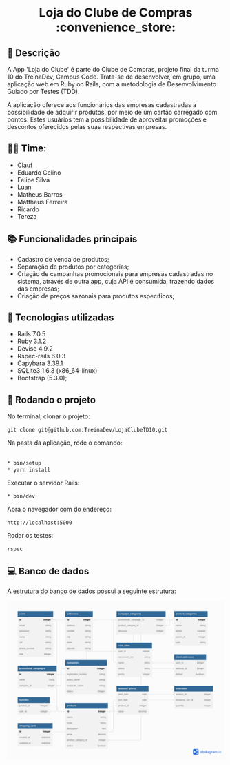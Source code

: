 <h1 align="center"> Loja do Clube de Compras :convenience_store:</h1>

## :memo: Descrição
A App 'Loja do Clube' é parte do Clube de Compras, projeto final da turma 10 do TreinaDev, Campus Code. Trata-se de desenvolver, em grupo, uma aplicação web em Ruby on Rails, com a metodologia de Desenvolvimento Guiado por Testes (TDD).

A aplicação oferece aos funcionários das empresas cadastradas a possibilidade de adquirir produtos, por meio de um cartão carregado com pontos. Estes usuários tem a possibilidade de aproveitar promoções e descontos oferecidos pelas suas respectivas empresas.

## :technologist: Time:

  - Clauf
  - Eduardo Celino
  - Felipe Silva
  - Luan
  - Matheus Barros
  - Mattheus Ferreira
  - Ricardo
  - Tereza

## :books: Funcionalidades principais

  - Cadastro de venda de produtos;
  - Separação de produtos por categorias;
  - Criação de campanhas promocionais para empresas cadastradas no sistema, através de outra app,
    cuja API é consumida, trazendo dados das empresas;
  - Criação de preços sazonais para produtos específicos;

## :wrench: Tecnologias utilizadas
* Rails 7.0.5
* Ruby 3.1.2
* Devise 4.9.2
* Rspec-rails 6.0.3
* Capybara 3.39.1
* SQLite3 1.6.3 (x86_64-linux)
* Bootstrap (5.3.0);

## :rocket: Rodando o projeto
No terminal, clonar o projeto:
```
git clone git@github.com:TreinaDev/LojaClubeTD10.git
```

Na pasta da aplicação, rode o comando:
```

* bin/setup
* yarn install
```

Executar o servidor Rails:
```
* bin/dev
```

Abra o navegador com do endereço:
```
http://localhost:5000
```

Rodar os testes:
```
rspec
```

## :computer: Banco de dados

A estrutura do banco de dados possui a seguinte estrutura:

![db](app/assets/images/Diagramas_Loja_do_clube.png)
